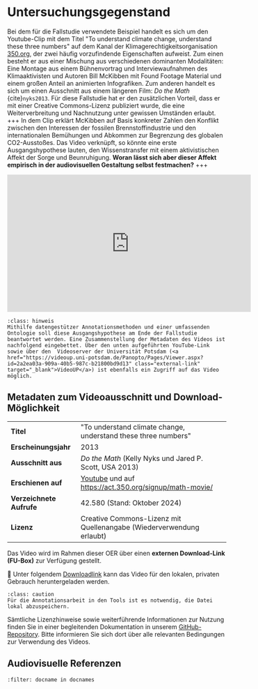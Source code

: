 # Untersuchungsgegenstand

Bei dem für die Fallstudie verwendete Beispiel handelt es sich um den Youtube-Clip mit dem Titel "To understand climate change, understand these three numbers" auf dem Kanal der Klimagerechtigkeitsorganisation <a href="https://350.org/?r=DE&c=EU" class="external-link" target="_blank">350.org</a>, der zwei häufig vorzufindende Eigenschaften aufweist. Zum einen besteht er aus einer Mischung aus verschiedenen dominanten Modalitäten: Eine Montage aus einem Bühnenvortrag und Interviewaufnahmen des Klimaaktivisten und Autoren Bill McKibben mit Found Footage Material und einem großen Anteil an animierten Infografiken. Zum anderen handelt es sich um einen Ausschnitt aus einem längeren Film: *Do the Math* {cite}`nyks2013`. Für diese Fallstudie hat er den zusätzlichen Vorteil, dass er mit einer Creative Commons-Lizenz publiziert wurde, die eine Weiterverbreitung und Nachnutzung unter gewissen Umständen erlaubt. 
+++
In dem Clip erklärt McKibben auf Basis konkreter Zahlen den Konflikt zwischen den Interessen der fossilen Brennstoffindustrie und den internationalen Bemühungen und Abkommen zur Begrenzung des globalen CO2-Ausstoßes. Das Video verknüpft, so könnte eine erste Ausgangshypothese lauten, den Wissenstransfer mit einem aktivistischen Affekt der Sorge und Beunruhigung. **Woran lässt sich aber dieser Affekt empirisch in der audiovisuellen Gestaltung selbst festmachen?**
+++
<iframe width="560" height="315" src="https://www.youtube.com/embed/5KtGg-Lvxso" title="YouTube video player" frameborder="0" allow="accelerometer; autoplay; clipboard-write; encrypted-media; gyroscope; picture-in-picture; web-share" referrerpolicy="strict-origin-when-cross-origin" allowfullscreen></iframe>             

```{admonition} Hinweis
:class: hinweis
Mithilfe datengestützer Annotationsmethoden und einer umfassenden Ontologie soll diese Ausgangshypothese am Ende der Fallstudie beantwortet werden. Eine Zusammenstellung der Metadaten des Videos ist nachfolgend eingebettet. Über den unten aufgeführten YouTube-Link sowie über den  Videoserver der Universität Potsdam (<a href="https://videoup.uni-potsdam.de/Panopto/Pages/Viewer.aspx?id=2a2ea03a-909a-40b5-987c-b21800bd9d13" class="external-link" target="_blank">VideoUP</a>) ist ebenfalls ein Zugriff auf das Video möglich.
```

## Metadaten zum Videoausschnitt und Download-Möglichkeit

|                     |                                                    |
|---------------------|----------------------------------------------------|
| **Titel**           | "To understand climate change, understand these three numbers" |
| **Erscheinungsjahr**| 2013                                               |
| **Ausschnitt aus**  | *Do the Math* (Kelly Nyks und Jared P. Scott, USA 2013)                                     |
| **Erschienen auf**  | <a href="https://www.youtube.com/watch?v=5KtGg-Lvxso" class="external-link" target="_blank">Youtube</a> und auf <a href="https://act.350.org/signup/math-movie/" class="external-link" target="_blank">https://act.350.org/signup/math-movie/</a> |
| **Verzeichnete Aufrufe** | 42.580 (Stand: Oktober 2024)                    |
| **Lizenz**          | Creative Commons-Lizenz mit Quellenangabe (Wiederverwendung erlaubt) |

Das Video wird im Rahmen dieser OER über einen **externen Download-Link (FU-Box)** zur Verfügung gestellt.

🔗 Unter folgendem <a href="https://box.fu-berlin.de/s/LAryL6sa7sEXFEa" class="external-link" target="_blank">Downloadlink</a> kann das Video für den lokalen, privaten Gebrauch heruntergeladen werden. 

```{admonition} Achtung
:class: caution
Für die Annotationsarbeit in den Tools ist es notwendig, die Datei lokal abzuspeichern.
```
Sämtliche Lizenzhinweise sowie weiterführende Informationen zur Nutzung finden Sie in einer begleitenden Dokumentation in unserem <a href="https://github.com/quadriga-dk/Bewegtes-Bild-Fallstudie-1/blob/main/Dokumentation_Videolizenz_350org.md" class="external-link" target="_blank">GitHub-Repository</a>. Bitte informieren Sie sich dort über alle relevanten Bedingungen zur Verwendung des Videos.

## Audiovisuelle Referenzen

```{bibliography}
:filter: docname in docnames
```